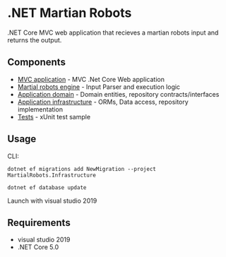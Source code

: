 # .NET Martian Robots

.NET Core MVC web application that recieves a martian robots input and returns the output.

## Components
- [MVC application](https://github.com/hipsdog/MartialRobots/tree/master/MartialRobots) - MVC .Net Core Web application
- [Martial robots engine](https://github.com/hipsdog/MartialRobots/tree/master/MartialRobots.Engine) - Input Parser and execution logic
- [Application domain](https://github.com/hipsdog/MartialRobots/tree/master/MartialRobots.Domain) - Domain entities, repository contracts/interfaces
- [Application infrastructure](https://github.com/hipsdog/MartialRobots/tree/master/MartialRobots.Infrastructure) - ORMs, Data access, repository implementation
- [Tests](https://github.com/hipsdog/MartialRobots/tree/master/MartialRobots.Test) - xUnit test sample

## Usage
CLI:
```
dotnet ef migrations add NewMigration --project MartialRobots.Infrastructure

dotnet ef database update
```
Launch with visual studio 2019

## Requirements
- visual studio 2019
- .NET Core 5.0
